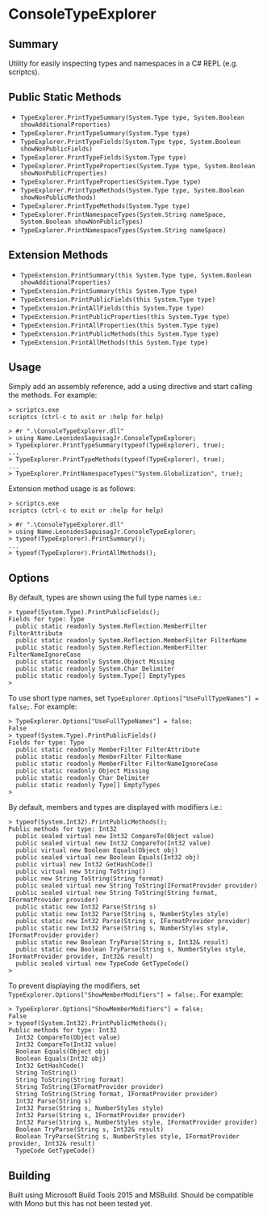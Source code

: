 ConsoleTypeExplorer
===================

Summary
-------

Utility for easily inspecting types and namespaces in a C# REPL (e.g. scriptcs).


Public Static Methods
---------------------

* `TypeExplorer.PrintTypeSummary(System.Type type, System.Boolean showAdditionalProperties)`
* `TypeExplorer.PrintTypeSummary(System.Type type)`
* `TypeExplorer.PrintTypeFields(System.Type type, System.Boolean showNonPublicFields)`
* `TypeExplorer.PrintTypeFields(System.Type type)`
* `TypeExplorer.PrintTypeProperties(System.Type type, System.Boolean showNonPublicProperties)`
* `TypeExplorer.PrintTypeProperties(System.Type type)`
* `TypeExplorer.PrintTypeMethods(System.Type type, System.Boolean showNonPublicMethods)`
* `TypeExplorer.PrintTypeMethods(System.Type type)`
* `TypeExplorer.PrintNamespaceTypes(System.String nameSpace, System.Boolean showNonPublicTypes)`
* `TypeExplorer.PrintNamespaceTypes(System.String nameSpace)`


Extension Methods
-----------------

* `TypeExtension.PrintSummary(this System.Type type, System.Boolean showAdditionalProperties)`
* `TypeExtension.PrintSummary(this System.Type type)`
* `TypeExtension.PrintPublicFields(this System.Type type)`
* `TypeExtension.PrintAllFields(this System.Type type)`
* `TypeExtension.PrintPublicProperties(this System.Type type)`
* `TypeExtension.PrintAllProperties(this System.Type type)`
* `TypeExtension.PrintPublicMethods(this System.Type type)`
* `TypeExtension.PrintAllMethods(this System.Type type)`


Usage
-----

Simply add an assembly reference, add a using directive and start calling the methods.  For example:

```
> scriptcs.exe
scriptcs (ctrl-c to exit or :help for help)

> #r ".\ConsoleTypeExplorer.dll"
> using Name.LeonidesSaguisagJr.ConsoleTypeExplorer;
> TypeExplorer.PrintTypeSummary(typeof(TypeExplorer), true);
...
> TypeExplorer.PrintTypeMethods(typeof(TypeExplorer), true);
...
> TypeExplorer.PrintNamespaceTypes("System.Globalization", true);
```

Extension method usage is as follows:

```
> scriptcs.exe
scriptcs (ctrl-c to exit or :help for help)

> #r ".\ConsoleTypeExplorer.dll"
> using Name.LeonidesSaguisagJr.ConsoleTypeExplorer;
> typeof(TypeExplorer).PrintSummary();
...
> typeof(TypeExplorer).PrintAllMethods();
```

Options
-------

By default, types are shown using the full type names i.e.:

```
> typeof(System.Type).PrintPublicFields();
Fields for type: Type
  public static readonly System.Reflection.MemberFilter FilterAttribute
  public static readonly System.Reflection.MemberFilter FilterName
  public static readonly System.Reflection.MemberFilter FilterNameIgnoreCase
  public static readonly System.Object Missing
  public static readonly System.Char Delimiter
  public static readonly System.Type[] EmptyTypes
>
```

To use short type names, set `TypeExplorer.Options["UseFullTypeNames"] = false;`.  For example:

```
> TypeExplorer.Options["UseFullTypeNames"] = false;
False
> typeof(System.Type).PrintPublicFields()
Fields for type: Type
  public static readonly MemberFilter FilterAttribute
  public static readonly MemberFilter FilterName
  public static readonly MemberFilter FilterNameIgnoreCase
  public static readonly Object Missing
  public static readonly Char Delimiter
  public static readonly Type[] EmptyTypes
>
```

By default, members and types are displayed with modifiers i.e.:

```
> typeof(System.Int32).PrintPublicMethods();
Public methods for type: Int32
  public sealed virtual new Int32 CompareTo(Object value)
  public sealed virtual new Int32 CompareTo(Int32 value)
  public virtual new Boolean Equals(Object obj)
  public sealed virtual new Boolean Equals(Int32 obj)
  public virtual new Int32 GetHashCode()
  public virtual new String ToString()
  public new String ToString(String format)
  public sealed virtual new String ToString(IFormatProvider provider)
  public sealed virtual new String ToString(String format, IFormatProvider provider)
  public static new Int32 Parse(String s)
  public static new Int32 Parse(String s, NumberStyles style)
  public static new Int32 Parse(String s, IFormatProvider provider)
  public static new Int32 Parse(String s, NumberStyles style, IFormatProvider provider)
  public static new Boolean TryParse(String s, Int32& result)
  public static new Boolean TryParse(String s, NumberStyles style, IFormatProvider provider, Int32& result)
  public sealed virtual new TypeCode GetTypeCode()
>
```

To prevent displaying the modifiers, set `TypeExplorer.Options["ShowMemberModifiers"] = false;`.  For example:
```
> TypeExplorer.Options["ShowMemberModifiers"] = false;
False
> typeof(System.Int32).PrintPublicMethods();
Public methods for type: Int32
  Int32 CompareTo(Object value)
  Int32 CompareTo(Int32 value)
  Boolean Equals(Object obj)
  Boolean Equals(Int32 obj)
  Int32 GetHashCode()
  String ToString()
  String ToString(String format)
  String ToString(IFormatProvider provider)
  String ToString(String format, IFormatProvider provider)
  Int32 Parse(String s)
  Int32 Parse(String s, NumberStyles style)
  Int32 Parse(String s, IFormatProvider provider)
  Int32 Parse(String s, NumberStyles style, IFormatProvider provider)
  Boolean TryParse(String s, Int32& result)
  Boolean TryParse(String s, NumberStyles style, IFormatProvider provider, Int32& result)
  TypeCode GetTypeCode()
```


Building
--------

Built using Microsoft Build Tools 2015 and MSBuild.  Should be compatible with Mono but this has not been tested yet.
